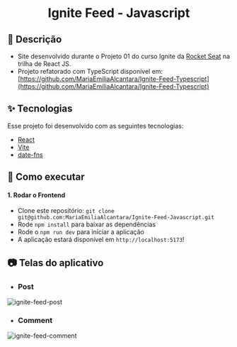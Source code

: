 <h1 align="center">Ignite Feed - Javascript</h1>

## 📝 Descrição

- Site desenvolvido durante o Projeto 01 do curso Ignite da [Rocket Seat](https://www.rocketseat.com.br/) na trilha de React JS. 
- Projeto refatorado com TypeScript disponível em: [https://github.com/MariaEmiliaAlcantara/Ignite-Feed-Typescript](https://github.com/MariaEmiliaAlcantara/Ignite-Feed-Typescript)

## ✨ Tecnologias

Esse projeto foi desenvolvido com as seguintes tecnologias:

- [React](https://pt-br.reactjs.org/)
- [Vite](https://vitejs.dev/)
- [date-fns](https://date-fns.org/)

## 🚀 Como executar

#### 1. Rodar o Frontend
- Clone este repositório: `git clone git@github.com:MariaEmiliaAlcantara/Ignite-Feed-Javascript.git`
- Rode `npm install` para baixar as dependências
- Rode o `npm run dev` para iniciar a aplicação
- A aplicação estará disponível em `http://localhost:5173`!

## 📷 Telas do aplicativo

- ### Post
![ignite-feed-post](https://user-images.githubusercontent.com/104785776/203163424-809fcea1-8ded-4816-9570-c7e799b1c450.png)

- ### Comment
![ignite-feed-comment](https://user-images.githubusercontent.com/104785776/203163604-533f6945-9956-4fa2-8e65-9a303ea74eb3.png)
